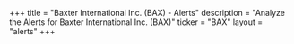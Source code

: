 +++
title = "Baxter International Inc. (BAX) - Alerts"
description = "Analyze the Alerts for Baxter International Inc. (BAX)"
ticker = "BAX"
layout = "alerts"
+++

